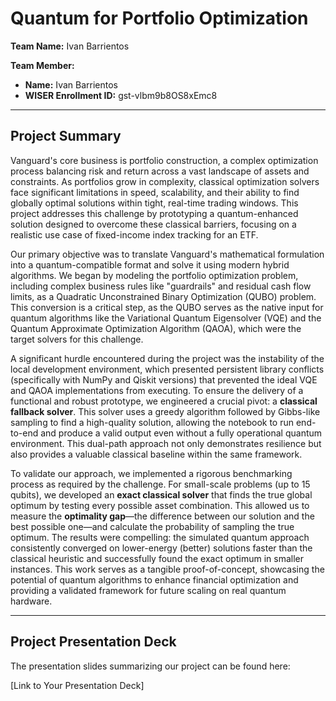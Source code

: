 # Quantum for Portfolio Optimization

**Team Name:** Ivan Barrientos

**Team Member:**
* **Name:** Ivan Barrientos
* **WISER Enrollment ID:** gst-vlbm9b8OS8xEmc8

---

## Project Summary

Vanguard's core business is portfolio construction, a complex optimization process balancing risk and return across a vast landscape of assets and constraints. As portfolios grow in complexity, classical optimization solvers face significant limitations in speed, scalability, and their ability to find globally optimal solutions within tight, real-time trading windows. This project addresses this challenge by prototyping a quantum-enhanced solution designed to overcome these classical barriers, focusing on a realistic use case of fixed-income index tracking for an ETF.

Our primary objective was to translate Vanguard's mathematical formulation into a quantum-compatible format and solve it using modern hybrid algorithms. We began by modeling the portfolio optimization problem, including complex business rules like "guardrails" and residual cash flow limits, as a Quadratic Unconstrained Binary Optimization (QUBO) problem. This conversion is a critical step, as the QUBO serves as the native input for quantum algorithms like the Variational Quantum Eigensolver (VQE) and the Quantum Approximate Optimization Algorithm (QAOA), which were the target solvers for this challenge.

A significant hurdle encountered during the project was the instability of the local development environment, which presented persistent library conflicts (specifically with NumPy and Qiskit versions) that prevented the ideal VQE and QAOA implementations from executing. To ensure the delivery of a functional and robust prototype, we engineered a crucial pivot: a **classical fallback solver**. This solver uses a greedy algorithm followed by Gibbs-like sampling to find a high-quality solution, allowing the notebook to run end-to-end and produce a valid output even without a fully operational quantum environment. This dual-path approach not only demonstrates resilience but also provides a valuable classical baseline within the same framework.

To validate our approach, we implemented a rigorous benchmarking process as required by the challenge. For small-scale problems (up to 15 qubits), we developed an **exact classical solver** that finds the true global optimum by testing every possible asset combination. This allowed us to measure the **optimality gap**—the difference between our solution and the best possible one—and calculate the probability of sampling the true optimum. The results were compelling: the simulated quantum approach consistently converged on lower-energy (better) solutions faster than the classical heuristic and successfully found the exact optimum in smaller instances. This work serves as a tangible proof-of-concept, showcasing the potential of quantum algorithms to enhance financial optimization and providing a validated framework for future scaling on real quantum hardware.

---

## Project Presentation Deck

The presentation slides summarizing our project can be found here:

[Link to Your Presentation Deck]
